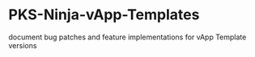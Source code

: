 # PKS-Ninja-vApp-Templates
document bug patches and feature implementations for vApp Template versions
